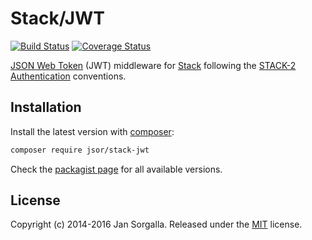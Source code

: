 Stack/JWT
=========

[![Build Status](https://secure.travis-ci.org/jsor/stack-jwt.svg?branch=master)](http://travis-ci.org/jsor/stack-jwt)
[![Coverage Status](https://img.shields.io/coveralls/jsor/stack-jwt.svg?style=flat)](https://coveralls.io/r/jsor/stack-jwt)

[JSON Web Token](https://tools.ietf.org/html/draft-ietf-oauth-json-web-token) (JWT)
middleware for [Stack](http://stackphp.com) following the
[STACK-2 Authentication](http://stackphp.com/specs/STACK-2/) conventions.

Installation
------------

Install the latest version with [composer](http://getcomposer.org):

```bash
composer require jsor/stack-jwt
```

Check the [packagist page](https://packagist.org/packages/jsor/stack-jwt) for
all available versions.

License
-------

Copyright (c) 2014-2016 Jan Sorgalla. Released under the [MIT](https://github.com/jsor/stack-jwt/blob/master/LICENSE) license.
